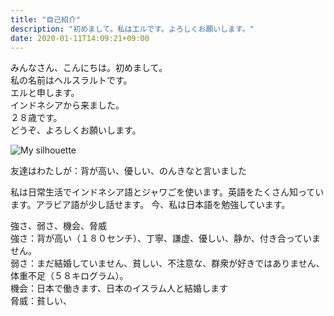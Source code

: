 ```yaml
---  
title: "自己紹介"  
description: "初めまして。私はエルです。よろしくお願いします。"  
date: 2020-01-11T14:09:21+09:00  
---  
```


みんなさん、こんにちは。初めまして。  
私の名前はヘルスラルトです。  
エルと申します。  
インドネシアから来ました。  
２８歳です。  
どうぞ、よろしくお願いします。  

![My silhouette](https://3.bp.blogspot.com/-LZyVSHh9WL4/VLjaaaXuoUI/AAAAAAAAGe4/kBnrNoSAymI/s1600/hs.jpg)

友達はわたしが：背が高い、優しい、のんきなと言いました  

私は日常生活でインドネシア語とジャワごを使います。英語をたくさん知っています。アラビア語が少し話せます。 今、私は日本語を勉強しています。  

強さ、弱さ、機会、脅威  
強さ：背が高い（１８０センチ）、丁寧、謙虚、優しい、静か、付き合っていません。  
弱さ：まだ結婚していません、貧しい、不注意な、群衆が好きではありません、体重不足（５８キログラム）。  
機会：日本で働きます、日本のイスラム人と結婚します  
脅威：貧しい、  
